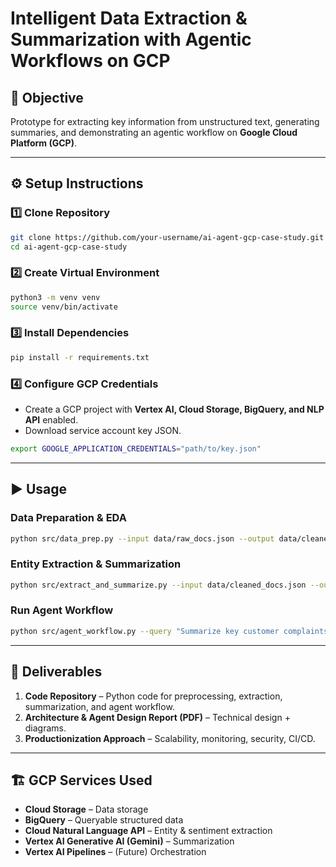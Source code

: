 # Intelligent Data Extraction & Summarization with Agentic Workflows on GCP

## 📌 Objective
Prototype for extracting key information from unstructured text, generating summaries, and demonstrating an agentic workflow on **Google Cloud Platform (GCP)**.

---

## ⚙️ Setup Instructions

### 1️⃣ Clone Repository
```bash
git clone https://github.com/your-username/ai-agent-gcp-case-study.git
cd ai-agent-gcp-case-study
```

### 2️⃣ Create Virtual Environment
```bash
python3 -m venv venv
source venv/bin/activate
```

### 3️⃣ Install Dependencies
```bash
pip install -r requirements.txt
```

### 4️⃣ Configure GCP Credentials
- Create a GCP project with **Vertex AI, Cloud Storage, BigQuery, and NLP API** enabled.
- Download service account key JSON.
```bash
export GOOGLE_APPLICATION_CREDENTIALS="path/to/key.json"
```

---

## ▶️ Usage

### Data Preparation & EDA
```bash
python src/data_prep.py --input data/raw_docs.json --output data/cleaned_docs.json
```

### Entity Extraction & Summarization
```bash
python src/extract_and_summarize.py --input data/cleaned_docs.json --output data/results.json --project your-gcp-project
```

### Run Agent Workflow
```bash
python src/agent_workflow.py --query "Summarize key customer complaints about product X" --project your-gcp-project
```

---

## 📂 Deliverables
1. **Code Repository** – Python code for preprocessing, extraction, summarization, and agent workflow.
2. **Architecture & Agent Design Report (PDF)** – Technical design + diagrams.
3. **Productionization Approach** – Scalability, monitoring, security, CI/CD.

---

## 🏗️ GCP Services Used
- **Cloud Storage** – Data storage
- **BigQuery** – Queryable structured data
- **Cloud Natural Language API** – Entity & sentiment extraction
- **Vertex AI Generative AI (Gemini)** – Summarization
- **Vertex AI Pipelines** – (Future) Orchestration
